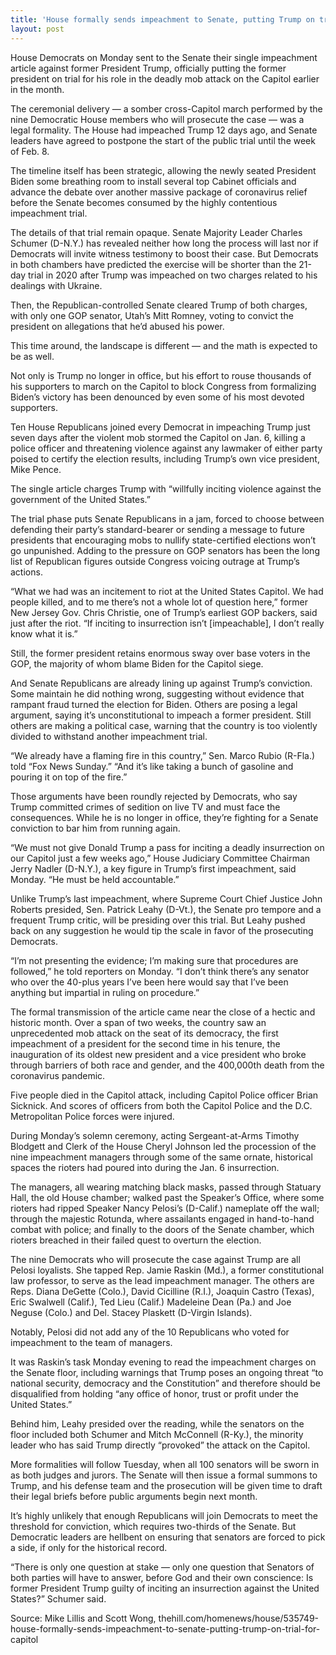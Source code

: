 ```yaml
---
title: 'House formally sends impeachment to Senate, putting Trump on trial for Capitol riot'
layout: post
---
```


House Democrats on Monday sent to the Senate their single impeachment article against former President Trump, officially putting the former president on trial for his role in the deadly mob attack on the Capitol earlier in the month.

The ceremonial delivery — a somber cross-Capitol march performed by the nine Democratic House members who will prosecute the case — was a legal formality. The House had impeached Trump 12 days ago, and Senate leaders have agreed to postpone the start of the public trial until the week of Feb. 8.

The timeline itself has been strategic, allowing the newly seated President Biden some breathing room to install several top Cabinet officials and advance the debate over another massive package of coronavirus relief before the Senate becomes consumed by the highly contentious impeachment trial.

The details of that trial remain opaque. Senate Majority Leader Charles Schumer (D-N.Y.) has revealed neither how long the process will last nor if Democrats will invite witness testimony to boost their case. But Democrats in both chambers have predicted the exercise will be shorter than the 21-day trial in 2020 after Trump was impeached on two charges related to his dealings with Ukraine.

Then, the Republican-controlled Senate cleared Trump of both charges, with only one GOP senator, Utah’s Mitt Romney, voting to convict the president on allegations that he’d abused his power.

This time around, the landscape is different — and the math is expected to be as well.

Not only is Trump no longer in office, but his effort to rouse thousands of his supporters to march on the Capitol to block Congress from formalizing Biden’s victory has been denounced by even some of his most devoted supporters.

Ten House Republicans joined every Democrat in impeaching Trump just seven days after the violent mob stormed the Capitol on Jan. 6, killing a police officer and threatening violence against any lawmaker of either party poised to certify the election results, including Trump’s own vice president, Mike Pence.

The single article charges Trump with “willfully inciting violence against the government of the United States.”

The trial phase puts Senate Republicans in a jam, forced to choose between defending their party’s standard-bearer or sending a message to future presidents that encouraging mobs to nullify state-certified elections won’t go unpunished. Adding to the pressure on GOP senators has been the long list of Republican figures outside Congress voicing outrage at Trump’s actions.

“What we had was an incitement to riot at the United States Capitol. We had people killed, and to me there’s not a whole lot of question here,” former New Jersey Gov. Chris Christie, one of Trump’s earliest GOP backers, said just after the riot. “If inciting to insurrection isn’t \[impeachable\], I don’t really know what it is.”

Still, the former president retains enormous sway over base voters in the GOP, the majority of whom blame Biden for the Capitol siege.

And Senate Republicans are already lining up against Trump’s conviction. Some maintain he did nothing wrong, suggesting without evidence that rampant fraud turned the election for Biden. Others are posing a legal argument, saying it’s unconstitutional to impeach a former president. Still others are making a political case, warning that the country is too violently divided to withstand another impeachment trial.

“We already have a flaming fire in this country,” Sen. Marco Rubio (R-Fla.) told “Fox News Sunday.” “And it’s like taking a bunch of gasoline and pouring it on top of the fire.”

Those arguments have been roundly rejected by Democrats, who say Trump committed crimes of sedition on live TV and must face the consequences. While he is no longer in office, they’re fighting for a Senate conviction to bar him from running again.

“We must not give Donald Trump a pass for inciting a deadly insurrection on our Capitol just a few weeks ago,” House Judiciary Committee Chairman Jerry Nadler (D-N.Y.), a key figure in Trump’s first impeachment, said Monday. “He must be held accountable.”

Unlike Trump’s last impeachment, where Supreme Court Chief Justice John Roberts presided, Sen. Patrick Leahy (D-Vt.), the Senate pro tempore and a frequent Trump critic, will be presiding over this trial. But Leahy pushed back on any suggestion he would tip the scale in favor of the prosecuting Democrats.

“I’m not presenting the evidence; I’m making sure that procedures are followed,” he told reporters on Monday. “I don’t think there’s any senator who over the 40-plus years I’ve been here would say that I’ve been anything but impartial in ruling on procedure.”

The formal transmission of the article came near the close of a hectic and historic month. Over a span of two weeks, the country saw an unprecedented mob attack on the seat of its democracy, the first impeachment of a president for the second time in his tenure, the inauguration of its oldest new president and a vice president who broke through barriers of both race and gender, and the 400,000th death from the coronavirus pandemic.

Five people died in the Capitol attack, including Capitol Police officer Brian Sicknick. And scores of officers from both the Capitol Police and the D.C. Metropolitan Police forces were injured.

During Monday’s solemn ceremony, acting Sergeant-at-Arms Timothy Blodgett and Clerk of the House Cheryl Johnson led the procession of the nine impeachment managers through some of the same ornate, historical spaces the rioters had poured into during the Jan. 6 insurrection.

The managers, all wearing matching black masks, passed through Statuary Hall, the old House chamber; walked past the Speaker’s Office, where some rioters had ripped Speaker Nancy Pelosi’s (D-Calif.) nameplate off the wall; through the majestic Rotunda, where assailants engaged in hand-to-hand combat with police; and finally to the doors of the Senate chamber, which rioters breached in their failed quest to overturn the election.

The nine Democrats who will prosecute the case against Trump are all Pelosi loyalists. She tapped Rep. Jamie Raskin (Md.), a former constitutional law professor, to serve as the lead impeachment manager. The others are Reps. Diana DeGette (Colo.), David Cicilline (R.I.), Joaquin Castro (Texas), Eric Swalwell (Calif.), Ted Lieu (Calif.) Madeleine Dean (Pa.) and Joe Neguse (Colo.) and Del. Stacey Plaskett (D-Virgin Islands).

Notably, Pelosi did not add any of the 10 Republicans who voted for impeachment to the team of managers.

It was Raskin’s task Monday evening to read the impeachment charges on the Senate floor, including warnings that Trump poses an ongoing threat “to national security, democracy and the Constitution” and therefore should be disqualified from holding “any office of honor, trust or profit under the United States.”

Behind him, Leahy presided over the reading, while the senators on the floor included both Schumer and Mitch McConnell (R-Ky.), the minority leader who has said Trump directly “provoked” the attack on the Capitol.

More formalities will follow Tuesday, when all 100 senators will be sworn in as both judges and jurors. The Senate will then issue a formal summons to Trump, and his defense team and the prosecution will be given time to draft their legal briefs before public arguments begin next month.

It’s highly unlikely that enough Republicans will join Democrats to meet the threshold for conviction, which requires two-thirds of the Senate. But Democratic leaders are hellbent on ensuring that senators are forced to pick a side, if only for the historical record.

“There is only one question at stake — only one question that Senators of both parties will have to answer, before God and their own conscience: Is former President Trump guilty of inciting an insurrection against the United States?” Schumer said.

Source: Mike Lillis and Scott Wong, thehill.com/homenews/house/535749-house-formally-sends-impeachment-to-senate-putting-trump-on-trial-for-capitol